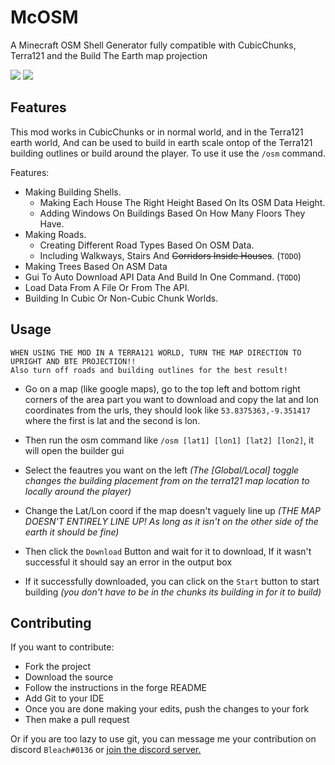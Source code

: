 # McOSM
A Minecraft OSM Shell Generator fully compatible with CubicChunks, Terra121 and the Build The Earth map projection

![](https://i.imgur.com/rreILw9.png)
![](https://i.imgur.com/GvREQrZ.jpg)

## Features

This mod works in CubicChunks or in normal world, and in the Terra121 earth world, And can be used to build in earth scale ontop of the Terra121 building outlines or build around the player. To use it use the ```/osm``` command.

Features:
* Making Building Shells.
    * Making Each House The Right Height Based On Its OSM Data Height.
    * Adding Windows On Buildings Based On How Many Floors They Have.
* Making Roads.
    * Creating Different Road Types Based On OSM Data.
    * Including Walkways, Stairs And ~~Corridors Inside Houses~~. (```TODO```)
* Making Trees Based On ASM Data
* Gui To Auto Download API Data And Build In One Command. (```TODO```)
* Load Data From A File Or From The API.
* Building In Cubic Or Non-Cubic Chunk Worlds.

## Usage

```
WHEN USING THE MOD IN A TERRA121 WORLD, TURN THE MAP DIRECTION TO UPRIGHT AND BTE PROJECTION!!
Also turn off roads and building outlines for the best result!
```


* Go on a map (like google maps), go to the top left and bottom right corners of the area part you want to download and copy the lat and lon coordinates from the urls, they should look like ```53.8375363,-9.351417``` where the first is lat and the second is lon.

* Then run the osm command like ```/osm [lat1] [lon1] [lat2] [lon2]```, it will open the builder gui

* Select the feautres you want on the left *(The [Global/Local] toggle changes the building placement from on the terra121 map location to locally around the player)*

* Change the Lat/Lon coord if the map doesn't vaguely line up *(THE MAP DOESN'T ENTIRELY LINE UP! As long as it isn't on the other side of the earth it should be fine)*

* Then click the ```Download``` Button and wait for it to download, If it wasn't successful it should say an error in the output box

* If it successfully downloaded, you can click on the ```Start``` button to start building *(you don't have to be in the chunks its building in for it to build)*

## Contributing

If you want to contribute:
* Fork the project
* Download the source
* Follow the instructions in the forge README
* Add Git to your IDE
* Once you are done making your edits, push the changes to your fork
* Then make a pull request

Or if you are too lazy to use git, you can message me your contribution on discord ```Bleach#0136``` or [join the discord server.](https://discord.gg/xPuZy3j)
